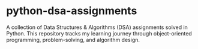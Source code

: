 # python-dsa-assignments
A collection of Data Structures &amp; Algorithms (DSA) assignments solved in Python. This repository tracks my learning journey through object-oriented programming, problem-solving, and algorithm design.
